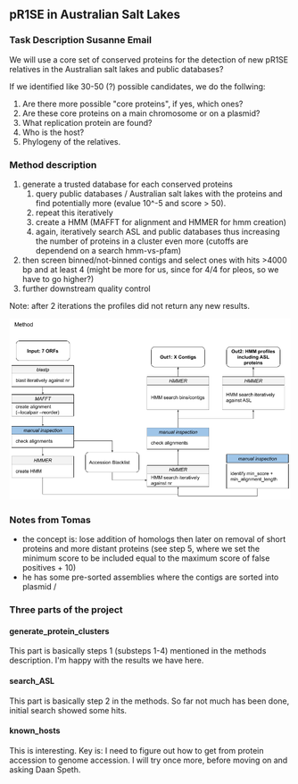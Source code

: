## pR1SE in Australian Salt Lakes
### Task Description Susanne Email

We will use a core set of conserved proteins for the detection of new pR1SE relatives in the Australian salt lakes and public databases?

If we identified like 30-50 (?) possible candidates, we do the follwing:
1. Are there more possible "core proteins", if yes, which ones?
2. Are these core proteins on a main chromosome or on a plasmid?
3. What replication protein are found?
4. Who is the host?
5. Phylogeny of the relatives.

### Method description
1. generate a trusted database for each conserved proteins
    1. query public databases / Australian salt lakes with the proteins and find potentially more (evalue 10^-5 and score > 50).
    2. repeat this iteratively
    3. create a HMM (MAFFT for alignment and HMMER for hmm creation)
    4. again, iteratively search ASL and public databases thus increasing the number of proteins in a cluster even more (cutoffs are dependend on a search hmm-vs-pfam)
2. then screen binned/not-binned contigs and select ones with hits >4000 bp and at least 4 (might be more for us, since for 4/4 for pleos, so we have to go higher?)
3. further downstream quality control 

Note: after 2 iterations the profiles did not return any new results.

![image](./pictures/cluster_generation.png)

### Notes from Tomas
- the concept is: lose addition of homologs then later on removal of short proteins and more distant proteins (see step 5, where we set the minimum score to be included equal to the maximum score of false positives + 10)
- he has some pre-sorted assemblies where the contigs are sorted into plasmid / 

### Three parts of the project
#### generate_protein_clusters
This part is basically steps 1 (substeps 1-4) mentioned in the methods description. I'm happy with the results we have here.

#### search_ASL
This part is basically step 2 in the methods. So far not much has been done, initial search showed some hits.

#### known_hosts
This is interesting. Key is: I need to figure out how to get from protein accession to genome accession. I will try once more, before moving on and asking Daan Speth.


